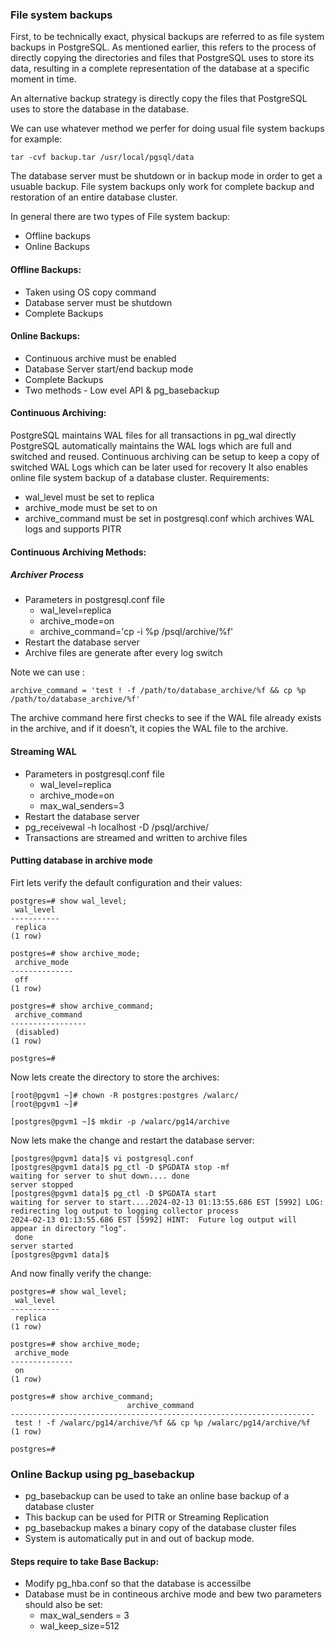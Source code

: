 ### File system backups 

First, to be technically exact, physical backups are referred to as file system backups in PostgreSQL. As mentioned earlier, this refers to the process of directly copying the directories and files that PostgreSQL uses to store its data, resulting in a complete representation of the database at a specific moment in time. 

An alternative backup strategy is directly copy the files that PostgreSQL uses to store the database in the database.

We can use whatever method we perfer for doing usual file system backups for example:
```
tar -cvf backup.tar /usr/local/pgsql/data
```
The database server must be shutdown or in backup mode in order to get a usuable backup. File system backups only work for complete backup and restoration of an entire database cluster.

In general there are two types of File system backup:
* Offline backups
* Online Backups

#### Offline Backups:
* Taken using OS copy command
* Database server must be shutdown
* Complete Backups 

#### Online Backups:
* Continuous archive must be enabled
* Database Server start/end backup mode
* Complete Backups
* Two methods - Low evel API & pg_basebackup

#### Continuous Archiving:
PostgreSQL maintains WAL files for all transactions in pg_wal directly
PostgreSQL automatically maintains the WAL logs which are full and switched and reused.
Continuous archiving can be setup to keep a copy of switched WAL Logs which can be later used for recovery
It also enables online file system backup of a database cluster.
Requirements:
- wal_level must be set to replica
- archive_mode must be set to on
- archive_command must be set in postgresql.conf which archives WAL logs and supports PITR

#### Continuous Archiving Methods:
##### Archiver Process
* Parameters in postgresql.conf file
	- wal_level=replica
	- archive_mode=on
	- archive_command='cp -i %p /psql/archive/%f'
* Restart the database server
* Archive files are generate after every log switch

Note we can use : 
```
archive_command = 'test ! -f /path/to/database_archive/%f && cp %p /path/to/database_archive/%f'
```
The archive command here first checks to see if the WAL file already exists in the archive, and if it doesn’t, it copies the WAL file to the archive.

#### Streaming WAL
* Parameters in postgresql.conf file
  - wal_level=replica
  - archive_mode=on
  - max_wal_senders=3
* Restart the database server
* pg_receivewal -h localhost -D /psql/archive/
* Transactions are streamed and written to archive files

#### Putting database in archive mode

Firt lets verify the default configuration and their values:
```
postgres=# show wal_level;
 wal_level
-----------
 replica
(1 row)

postgres=# show archive_mode;
 archive_mode
--------------
 off
(1 row)

postgres=# show archive_command;
 archive_command
-----------------
 (disabled)
(1 row)

postgres=#
```

Now lets create the directory to store the archives:
```
[root@pgvm1 ~]# chown -R postgres:postgres /walarc/
[root@pgvm1 ~]#

[postgres@pgvm1 ~]$ mkdir -p /walarc/pg14/archive
```

Now lets make the change and restart the database server:
```
[postgres@pgvm1 data]$ vi postgresql.conf
[postgres@pgvm1 data]$ pg_ctl -D $PGDATA stop -mf
waiting for server to shut down.... done
server stopped
[postgres@pgvm1 data]$ pg_ctl -D $PGDATA start
waiting for server to start....2024-02-13 01:13:55.686 EST [5992] LOG:  redirecting log output to logging collector process
2024-02-13 01:13:55.686 EST [5992] HINT:  Future log output will appear in directory "log".
 done
server started
[postgres@pgvm1 data]$
```

And now finally verify the change:
```
postgres=# show wal_level;
 wal_level
-----------
 replica
(1 row)

postgres=# show archive_mode;
 archive_mode
--------------
 on
(1 row)

postgres=# show archive_command;
                          archive_command
--------------------------------------------------------------------
 test ! -f /walarc/pg14/archive/%f && cp %p /walarc/pg14/archive/%f
(1 row)

postgres=#
```

### Online Backup using pg_basebackup
* pg_basebackup can be used to take an online base backup of a database cluster
* This backup can be used for PITR or Streaming Replication
* pg_basebackup makes a binary copy of the database cluster files
* System is automatically put in and out of backup mode.

#### Steps require to take Base Backup:
* Modify pg_hba.conf so that the database is accessilbe
* Database must be in contineous archive mode and bew two parameters should also be set:
	- max_wal_senders = 3
	- wal_keep_size=512